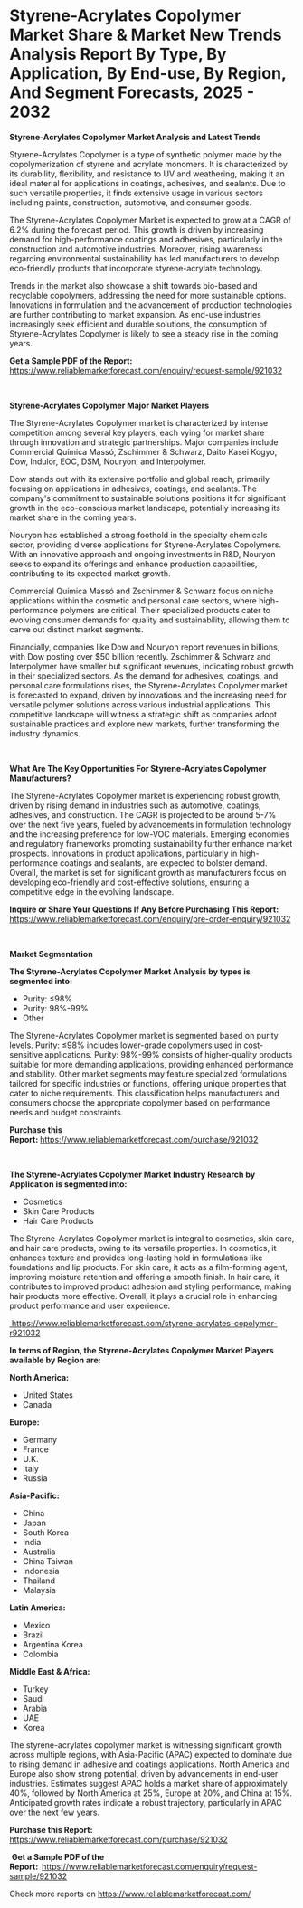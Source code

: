 <p><h1>Styrene-Acrylates Copolymer Market Share & Market New Trends Analysis Report By Type, By Application, By End-use, By Region, And Segment Forecasts, 2025 - 2032</h1></p><p><strong>Styrene-Acrylates Copolymer Market Analysis and Latest Trends</strong></p>
<p><p>Styrene-Acrylates Copolymer is a type of synthetic polymer made by the copolymerization of styrene and acrylate monomers. It is characterized by its durability, flexibility, and resistance to UV and weathering, making it an ideal material for applications in coatings, adhesives, and sealants. Due to such versatile properties, it finds extensive usage in various sectors including paints, construction, automotive, and consumer goods.</p><p>The Styrene-Acrylates Copolymer Market is expected to grow at a CAGR of 6.2% during the forecast period. This growth is driven by increasing demand for high-performance coatings and adhesives, particularly in the construction and automotive industries. Moreover, rising awareness regarding environmental sustainability has led manufacturers to develop eco-friendly products that incorporate styrene-acrylate technology. </p><p>Trends in the market also showcase a shift towards bio-based and recyclable copolymers, addressing the need for more sustainable options. Innovations in formulation and the advancement of production technologies are further contributing to market expansion. As end-use industries increasingly seek efficient and durable solutions, the consumption of Styrene-Acrylates Copolymer is likely to see a steady rise in the coming years.</p></p>
<p><strong>Get a Sample PDF of the Report:&nbsp;</strong> <a href="https://www.reliablemarketforecast.com/enquiry/request-sample/921032?utm_campaign=3500&utm_medium=2&utm_source=Github&utm_content=ia&utm_term=02042025&utm_id=styrene-acrylates-copolymer">https://www.reliablemarketforecast.com/enquiry/request-sample/921032</a></p>
<p>&nbsp;</p>
<p><strong>Styrene-Acrylates Copolymer Major Market Players</strong></p>
<p><p>The Styrene-Acrylates Copolymer market is characterized by intense competition among several key players, each vying for market share through innovation and strategic partnerships. Major companies include Commercial Química Massó, Zschimmer & Schwarz, Daito Kasei Kogyo, Dow, Indulor, EOC, DSM, Nouryon, and Interpolymer.</p><p>Dow stands out with its extensive portfolio and global reach, primarily focusing on applications in adhesives, coatings, and sealants. The company's commitment to sustainable solutions positions it for significant growth in the eco-conscious market landscape, potentially increasing its market share in the coming years.</p><p>Nouryon has established a strong foothold in the specialty chemicals sector, providing diverse applications for Styrene-Acrylates Copolymers. With an innovative approach and ongoing investments in R&D, Nouryon seeks to expand its offerings and enhance production capabilities, contributing to its expected market growth.</p><p>Commercial Química Massó and Zschimmer & Schwarz focus on niche applications within the cosmetic and personal care sectors, where high-performance polymers are critical. Their specialized products cater to evolving consumer demands for quality and sustainability, allowing them to carve out distinct market segments.</p><p>Financially, companies like Dow and Nouryon report revenues in billions, with Dow posting over $50 billion recently. Zschimmer & Schwarz and Interpolymer have smaller but significant revenues, indicating robust growth in their specialized sectors. As the demand for adhesives, coatings, and personal care formulations rises, the Styrene-Acrylates Copolymer market is forecasted to expand, driven by innovations and the increasing need for versatile polymer solutions across various industrial applications. This competitive landscape will witness a strategic shift as companies adopt sustainable practices and explore new markets, further transforming the industry dynamics.</p></p>
<p>&nbsp;</p>
<p><strong>What Are The Key Opportunities For Styrene-Acrylates Copolymer Manufacturers?</strong></p>
<p><p>The Styrene-Acrylates Copolymer market is experiencing robust growth, driven by rising demand in industries such as automotive, coatings, adhesives, and construction. The CAGR is projected to be around 5-7% over the next five years, fueled by advancements in formulation technology and the increasing preference for low-VOC materials. Emerging economies and regulatory frameworks promoting sustainability further enhance market prospects. Innovations in product applications, particularly in high-performance coatings and sealants, are expected to bolster demand. Overall, the market is set for significant growth as manufacturers focus on developing eco-friendly and cost-effective solutions, ensuring a competitive edge in the evolving landscape.</p></p>
<p><strong>Inquire or Share Your Questions If Any Before Purchasing This Report:</strong> <a href="https://www.reliablemarketforecast.com/enquiry/pre-order-enquiry/921032?utm_campaign=3500&utm_medium=2&utm_source=Github&utm_content=ia&utm_term=02042025&utm_id=styrene-acrylates-copolymer">https://www.reliablemarketforecast.com/enquiry/pre-order-enquiry/921032</a></p>
<p>&nbsp;</p>
<p><strong>Market Segmentation</strong></p>
<p><strong>The Styrene-Acrylates Copolymer Market Analysis by types is segmented into:</strong></p>
<p><ul><li>Purity: ≤98%</li><li>Purity: 98%-99%</li><li>Other</li></ul></p>
<p><p>The Styrene-Acrylates Copolymer market is segmented based on purity levels. Purity: ≤98% includes lower-grade copolymers used in cost-sensitive applications. Purity: 98%-99% consists of higher-quality products suitable for more demanding applications, providing enhanced performance and stability. Other market segments may feature specialized formulations tailored for specific industries or functions, offering unique properties that cater to niche requirements. This classification helps manufacturers and consumers choose the appropriate copolymer based on performance needs and budget constraints.</p></p>
<p><strong>Purchase this Report:&nbsp;</strong><a href="https://www.reliablemarketforecast.com/purchase/921032?utm_campaign=3500&utm_medium=2&utm_source=Github&utm_content=ia&utm_term=02042025&utm_id=styrene-acrylates-copolymer">https://www.reliablemarketforecast.com/purchase/921032</a></p>
<p>&nbsp;</p>
<p><strong>The Styrene-Acrylates Copolymer Market Industry Research by Application is segmented into:</strong></p>
<p><ul><li>Cosmetics</li><li>Skin Care Products</li><li>Hair Care Products</li></ul></p>
<p><p>The Styrene-Acrylates Copolymer market is integral to cosmetics, skin care, and hair care products, owing to its versatile properties. In cosmetics, it enhances texture and provides long-lasting hold in formulations like foundations and lip products. For skin care, it acts as a film-forming agent, improving moisture retention and offering a smooth finish. In hair care, it contributes to improved product adhesion and styling performance, making hair products more effective. Overall, it plays a crucial role in enhancing product performance and user experience.</p></p>
<p><a href="https://www.reliablemarketforecast.com/styrene-acrylates-copolymer-r921032?utm_campaign=3500&utm_medium=2&utm_source=Github&utm_content=ia&utm_term=02042025&utm_id=styrene-acrylates-copolymer">&nbsp;https://www.reliablemarketforecast.com/styrene-acrylates-copolymer-r921032</a></p>
<p><strong>In terms of Region, the Styrene-Acrylates Copolymer Market Players available by Region are:</strong></p>
<p>
    <p> <strong> North America: </strong>
        <ul>
            <li>United States</li>
            <li>Canada</li>
        </ul>
        </p> 
    <p> <strong> Europe: </strong>
        <ul>
            <li>Germany</li>
            <li>France</li>
            <li>U.K.</li>
            <li>Italy</li>
            <li>Russia</li>
        </ul>
        </p> 
    <p> <strong> Asia-Pacific: </strong>
        <ul>
            <li>China</li>
            <li>Japan</li>
            <li>South Korea</li>
            <li>India</li>
            <li>Australia</li>
            <li>China Taiwan</li>
            <li>Indonesia</li>
            <li>Thailand</li>
            <li>Malaysia</li>
        </ul>
        </p> 
    <p> <strong> Latin America: </strong>
        <ul>
            <li>Mexico</li>
            <li>Brazil</li>
            <li>Argentina Korea</li>
            <li>Colombia</li>
        </ul>
        </p> 
    <p> <strong> Middle East & Africa: </strong>
        <ul>
            <li>Turkey</li>
            <li>Saudi</li>
            <li>Arabia</li>
            <li>UAE</li>
            <li>Korea</li>
        </ul>
    </p>
    </p>
<p><p>The styrene-acrylates copolymer market is witnessing significant growth across multiple regions, with Asia-Pacific (APAC) expected to dominate due to rising demand in adhesive and coatings applications. North America and Europe also show strong potential, driven by advancements in end-user industries. Estimates suggest APAC holds a market share of approximately 40%, followed by North America at 25%, Europe at 20%, and China at 15%. Anticipated growth rates indicate a robust trajectory, particularly in APAC over the next few years.</p></p>
<p><strong>Purchase this Report: </strong><a href="https://www.reliablemarketforecast.com/purchase/921032?utm_campaign=3500&utm_medium=2&utm_source=Github&utm_content=ia&utm_term=02042025&utm_id=styrene-acrylates-copolymer">https://www.reliablemarketforecast.com/purchase/921032</a></p>
<p>&nbsp;<strong>Get a Sample PDF of the Report:&nbsp;&nbsp;</strong><a href="https://www.reliablemarketforecast.com/enquiry/request-sample/921032?utm_campaign=3500&utm_medium=2&utm_source=Github&utm_content=ia&utm_term=02042025&utm_id=styrene-acrylates-copolymer">https://www.reliablemarketforecast.com/enquiry/request-sample/921032</a></p>
<p><strong></strong></p>
<p>Check more reports on <a href="https://www.reliablemarketforecast.com/?utm_campaign=3500&utm_medium=2&utm_source=Github&utm_content=ia&utm_term=02042025&utm_id=styrene-acrylates-copolymer">https://www.reliablemarketforecast.com/</a></p>